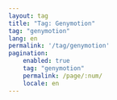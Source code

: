 ```yaml
---
layout: tag
title: "Tag: Genymotion"
tag: "genymotion"
lang: en
permalink: '/tag/genymotion'
pagination:
    enabled: true
    tag: "genymotion"
    permalink: /page/:num/
    locale: en
---
```

